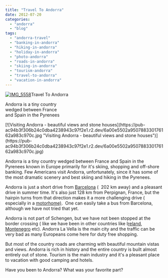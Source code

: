 ```yaml
---
title: "Travel To Andorra"
date: 2012-07-20
categories: 
  - "andorra"
  - "blog"
tags: 
  - "andorra-travel"
  - "banking-in-andorra"
  - "hiking-in-andorra"
  - "holiday-in-andorra"
  - "photo-andorra"
  - "roads-in-andorra"
  - "skiing-in-andorra"
  - "tourism-andorra"
  - "travel-to-andorra"
  - "vacation-in-andorra"
---
```


  
[![IMG_5558](https://pub-ac94b3f306b24c0dba4238943c97f2e1.r2.dev/6a00e5502a95078833017743108392970d.jpg "IMG_5558")](https://pub-ac94b3f306b24c0dba4238943c97f2e1.r2.dev/6a00e5502a95078833017743108392970d.jpg)Travel To Andorra  
  
Andorra is a tiny country  
wedged between France  
and Spain in the Pyrenees

<!--more--> [![Visiting Andorra - beautiful views and stone houses](https://pub-ac94b3f306b24c0dba4238943c97f2e1.r2.dev/6a00e5502a950788330176162a983c970c.jpg "Visiting Andorra - beautiful views and stone houses")](https://pub-ac94b3f306b24c0dba4238943c97f2e1.r2.dev/6a00e5502a950788330176162a983c970c.jpg)  
  
Andorra is a tiny country wedged between France and Spain in the Pyrenees known in Europe primarily for it's skiing, shopping and off-shore  banking. Few Americans visit Andorra, unfortunately, since it has some of the most dramatic scenery and best skiing and hiking in the Pyrenees.  
  
Andorra is just a short drive from [Barcelona](http://soultravelers3new.local/2011/07/costa-brava-and-barcelona.html "Barcelona, Spain travel") (  202 km away) and a pleasant drive in summer time. It's also just 128 km from Perpignan, France, but the hairpin turns from that direction makes it a more challenging drive ( especially in a [motorhome)](http://soultravelers3new.local/2010/05/camping-europe-in-a-motorhome-rv-5-best-sites-roadtrip-europe-family-travel-budget-best-price.html "camping Europe in a motorhome").  One can easily take a bus from Barcelona, although we have not tried that yet.  
  
Andorra is not part of Schengen, but we have not been stopped at the border crossing ( like we have been in other countries like I[reland](http://soultravelers3new.local/2010/06/car-wreck-in-france-dealing-with-disaster-road-trip-nightmare-car-accident-abroad-insurance-problems.html "Crossing Ireland border"), [Montenegro](http://soultravelers3new.local/2007/09/montenegrowho-k.html "Montenegro") etc). Andorra La Vella is the main city and the traffic can be very bad as many Europeans come here for duty free shopping.  
  
But most of the country roads are charming with beautiful mountain vistas and views. Andorra is rich in history and the entire country is built almost entirely out of stone. Tourism is the main industry and it's a pleasant place to vacation with good camping and hotels.  
  
Have you been to Andorra? What was your favorite part?
